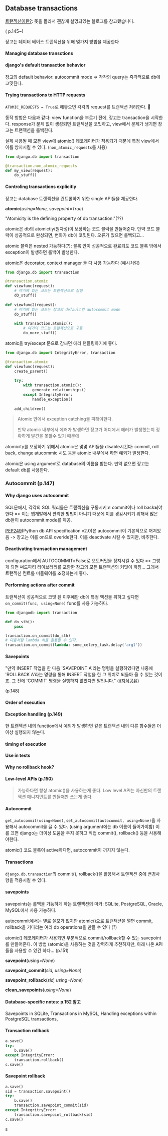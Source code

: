 ## Database transactions

 [트랜젝션이란?](http://www.incodom.kr/%ED%8A%B8%EB%9E%9C%EC%9E%AD%EC%85%98): 뜻을 몰라서 괜찮게 설명되있는 블로그를 참고했습니다.

( p.145~)

장고는 데이터 베이스 트랜잭션을 위해 몇가지 방법을 제공한다

#### Managing database transctions

#### django's default transaction behavior

장고의 default behavior: autocommit mode => 각각의 query는 즉각적으로 db에 코밋된다.

#### Trying transactions to HTTP requests

`ATOMIC_REQUESTS = True`로 해놓으면 각각의 request를 트랜잭션 처리한다. 

동작 방법은 다음과 같다: view function을 부르기 전에, 장고는 transaction을 시작한다. response가 문제 없이 생성되면 트랜젝션을 코밋하고, view에서 문제가 생기면 장고는 트랜젝션을 롤백한다.

실제 사용될 때 모든 view에 atomic() 데코레이터가 적용되기 때문에 특정 view에서 이를 방지시킬 수 있다. (`non_atomic_requests`를 사용)

```python
from django.db import transaction

@transaction.non_atomic_requests
def my_view(request):
    do_stuff()
```

#### Controling transactions explicitly

장고는 database 트랜젝션을 컨트롤하기 위한 single API들을 제공한다.

**atomic**(*using=None, savepoint=True*)

"Atomicity is the defining property of db transaction."(??) 

atomic은 db의 atomictiy(원자성)이 보장하는 코드 블럭을 만들어준다. 만약 코드 블럭이 성공적으로 완성되면, 변화가 db에 코밋된다. 오류가 있으면 롤백되고...

atomic 블럭은 nested 가능하다(?): 블록 안이 성공적으로 완료되도 코드 블록 밖에서 exception이 발생하면 롤백이 발생한다. 

atomic은 decorator, context manager 둘 다 사용 가능하다 (예시처럼)

```python
from django.db import transaction

@transaction.atomic
def viewfunc(request):
    # 여기에 있는 코드는 트랜젝션으로 실행
    dO_stuff()
    
def viewfunc2(request):
    # 여기에 있는 코드는 장고의 default인 autocommit mode
    do_stuff()
    
    with transaction.atomic():
        # 여기의 코드는 트랜젝션으로 구동
        do_more_stuff()
```

atomic을 try/except 문으로 감싸면 에러 핸들링하기에 좋다.

```python
from django.db import IntegrityError, transaction 

@transaction.atomic 
def viewfunc(request):
    create_parent()
    
    try:
        with transaction.atomic():
            generate_relationships() 
        except IntegrityError:
            handle_exception()
    
    add_children()
```

> Atomic 안에서 exception catching을 피해야한다.
>
> 만약 atomic 내부에서 에러가 발생하면 장고가 어디에서 에러가 발생했는지 정확하게 발견을 못할수 있기 때문에

atomicity를 보장하기 위해서 atomic은 몇몇 API들을 disable시킨다: commit, roll back, change atucommic 시도 등을 atomic 내부에서 하면 예외가 발생한다.

atomic은 using argument로 database의 이름을 받는다. 만약 없으면 장고는 default db를 사용한다. 



### Autocommit (p.147)

#### Why django uses autocommit

SQL문에서, 각각의 SQL 쿼리들은 트랜젝션을 구동시키고 commit이나 roll back되야한다 => 이는 앱개발에서 편리한 방법이 아니기 때문에 이를 경감시키기 위해서 많은 db들이 autocommit mode를 제공. 

[PEP249](https://www.python.org/dev/peps/pep-0249/)(Python db API specification v2.0)은 autocommit이 기본적으로 꺼져있음 -> 장고는 이를 on으로 overide한다. 이를 deactivate 시킬 수 있지만, 비추한다.

#### Deactivating transaction management

configuration에서 AUTOCOMMIT=False로 오토커밋을 정지시킬 수 있다 => 그렇게 되면 써드파티 라이브러리를 포함한 장고의 모든 트랜젝션의 커밋이 꺼짐… 그래서 트랜젝션 컨트롤 미들웨어를 조정하는게 좋다.

#### Performing actions after commit

트랜젝션이 성공적으로 코밋 된 이후에만 db에 특정 액션을 취하고 싶다면 `on_commit(func, using=None)`  func를 사용 가능하다.

```python
from djangodb import transaction

def do_sth():
    pass

transaction.on_commit(do_sth)
# 다음처럼 lambda 식을 활용할 수 있다.
transaction.on_commit(lambda: some_celery_task.delay('arg1'))
```



#### Savepoints

"만약 INSERT 작업을 한 다음 'SAVEPOINT A'라는 명령을 실행하였다면 나중에 'ROLLBACK A'라는 명령을 통해 INSERT 작업을 한 그 위치로 되돌아 올 수 있는 것이죠. 그 전에 'COMMIT' 명령을 실행하지 않았다면 말입니다." ([it지식공유](http://www.itmembers.net/board/view.php?id=oracle&page=1&sn1=&divpage=1&sn=off&ss=on&sc=on&select_arrange=headnum&desc=asc&no=40&PHPSESSID=597d3b24c7da605e4b211d816a427898))

(p.148)

#### Order of execution

#### Exception handling (p.149)

한 트랜젝션 내의 function에서 예외가 발생하면 같은 트랜잭션 내의 다른 함수들은 더이상 실행되지 않는다. 

#### timing of execution

#### Use in tests

#### Why no rollback hook?



#### Low-level APIs (p.150)

> 가능하다면 항상 atomic()을 사용하는게 좋다. Low level API는 자신만의 트랜잭션 매니지먼트를 만들때만 쓰는게 좋다. 

#### Autocommit

`get_autocommit(using=None)`, `set_autocommit(autocommit, using=None)`을 사용해서 autocommit을 끌 수 있다. (using argument에는 db 이름이 들어가야함) 이를 끄면 django는 더이상 도움을 주지 못하고 직접 commit(), rollback() 등을 사용해야한다.

atomic() 코드 블록이 active하다면, autocommit이 꺼지지 않는다. 

#### Transactions

`django.db.transaction`의 commit(), rollback()을 활용해서 트랜젝션 중에 변경사항을 적용시킬 수 있다. 

#### savepoints

savepoints는 롤백을 가능하게 하는 트랜잭션의 마커: SQLite, PostgreSQL, Oracle, MySQL에서 사용 가능하다.

autocommit에서는 별로 쓸모가 없지만 atomic()으로 트랜잭션을 열면 commit, rollback을 기다리는 여러 db operations을 만들 수 있다 (?)

atomic() 데코레이터가 사용되면 부분적으로 commit/rollback할 수 있는 savepoint를 만들어준다. 이 방법 (atomic)을 사용하는 것을 강력하게 추천하지만, 아래 나온 API들을 사용할 수 있긴 하다… (p.151)

**savepoint**(*using=None*)

**savepoint_commit**(*sid, using=None*)

**savepoint_rollback**(*sid, using=None*)

**clean_savepoints**(*using=None*)

#### Database-specific notes: p.152 참고

Savepoints in SQLite, Transactions in MySQL, Handling exceptions within PostgreSQL transactions, 

#### Transaction rollback 

```python
a.save()
try:
    b.save()
except IntegrityError:
    transaction.rollback()
c.save()
```

#### Savepoint rollback

```python
a.save()
sid = transaction.savepoint()
try:
    b.save()
    transaction.savepoint_commit(sid)
except IntegritryError:
    transaction.savepoint_rollback(sid)
c.save()
```

s